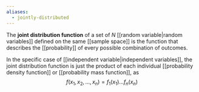 ```yaml
---
aliases:
  - jointly-distributed
---
```

The **joint distribution function** of a set of $N$ [[random variable|random variables]] defined on the same [[sample space]] is the function that describes the [[probability]] of every possible combination of outcomes.

In the specific case of [[independent variable|independent variables]], the joint distribution function is just the product of each individual [[probability density function]] or [[probability mass function]], as
$$f(x_{1},x_{2},\ldots,x_{n})=f_{1}(x_{1})\ldots f_{n}(x_{n})$$

